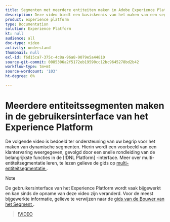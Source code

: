 ```yaml
---
title: Segmenten met meerdere entiteiten maken in Adobe Experience Platform
description: Deze video biedt een basiskennis van het maken van een segment met meerdere entiteiten met behulp van de interface van het platform.
product: experience platform
type: Documentation
solution: Experience Platform
kt: null
audience: all
doc-type: video
activity: understand
thumbnail: null
exl-id: f6d15ca7-375c-4c8a-96a8-9079e5a44810
source-git-commit: 0085306a2f5172eb19590cc12bc9645278bd2b42
workflow-type: tm+mt
source-wordcount: '103'
ht-degree: 0%

---
```


# Meerdere entiteitssegmenten maken in de gebruikersinterface van het Experience Platform

De volgende video is bedoeld ter ondersteuning van uw begrip voor het maken van dynamische segmenten. Hierin wordt een voorbeeld van een klantervaring weergegeven, gevolgd door een snelle rondleiding van de belangrijkste functies in de [!DNL Platform] -interface. Meer over multi-entiteitsegmentatie leren, te lezen gelieve de gids op [ multi-entiteitsegmentatie ](../multi-entity-segmentation.md).

>[!NOTE]
>
>De gebruikersinterface van het Experience Platform wordt vaak bijgewerkt en kan sinds de opname van deze video zijn veranderd. Voor de meest bijgewerkte informatie, gelieve te verwijzen naar de [ gids van de Bouwer van het Segment ](../ui/segment-builder.md).

>[!VIDEO](https://video.tv.adobe.com/v/32179?quality=12&learn=on)
